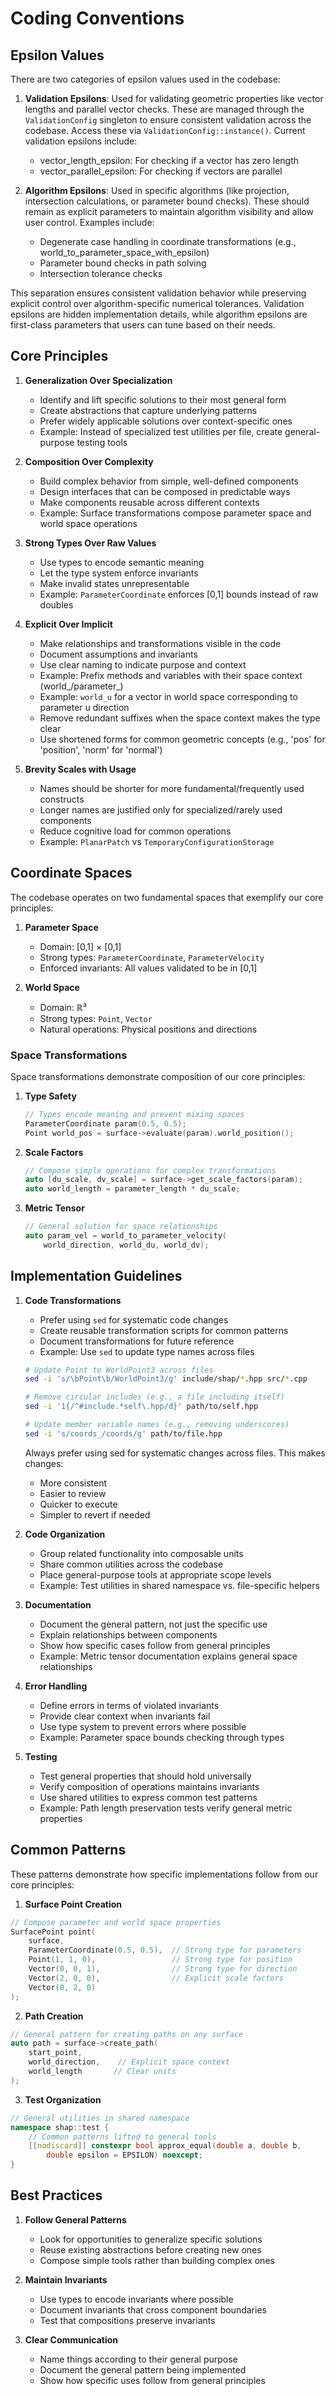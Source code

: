 # Coding Conventions

## Epsilon Values

There are two categories of epsilon values used in the codebase:

1. **Validation Epsilons**: Used for validating geometric properties like vector lengths and parallel vector checks. These are managed through the `ValidationConfig` singleton to ensure consistent validation across the codebase. Access these via `ValidationConfig::instance()`. Current validation epsilons include:
   - vector_length_epsilon: For checking if a vector has zero length
   - vector_parallel_epsilon: For checking if vectors are parallel

2. **Algorithm Epsilons**: Used in specific algorithms (like projection, intersection calculations, or parameter bound checks). These should remain as explicit parameters to maintain algorithm visibility and allow user control. Examples include:
   - Degenerate case handling in coordinate transformations (e.g., world_to_parameter_space_with_epsilon)
   - Parameter bound checks in path solving
   - Intersection tolerance checks

This separation ensures consistent validation behavior while preserving explicit control over algorithm-specific numerical tolerances. Validation epsilons are hidden implementation details, while algorithm epsilons are first-class parameters that users can tune based on their needs.


## Core Principles

1. **Generalization Over Specialization**
   - Identify and lift specific solutions to their most general form
   - Create abstractions that capture underlying patterns
   - Prefer widely applicable solutions over context-specific ones
   - Example: Instead of specialized test utilities per file, create general-purpose testing tools

2. **Composition Over Complexity**
   - Build complex behavior from simple, well-defined components
   - Design interfaces that can be composed in predictable ways
   - Make components reusable across different contexts
   - Example: Surface transformations compose parameter space and world space operations

3. **Strong Types Over Raw Values**
   - Use types to encode semantic meaning
   - Let the type system enforce invariants
   - Make invalid states unrepresentable
   - Example: `ParameterCoordinate` enforces [0,1] bounds instead of raw doubles

4. **Explicit Over Implicit**
   - Make relationships and transformations visible in the code
   - Document assumptions and invariants
   - Use clear naming to indicate purpose and context
   - Example: Prefix methods and variables with their space context (world_/parameter_)
   - Example: `world_u` for a vector in world space corresponding to parameter u direction
   - Remove redundant suffixes when the space context makes the type clear
   - Use shortened forms for common geometric concepts (e.g., 'pos' for 'position', 'norm' for 'normal')

5. **Brevity Scales with Usage**
   - Names should be shorter for more fundamental/frequently used constructs
   - Longer names are justified only for specialized/rarely used components
   - Reduce cognitive load for common operations
   - Example: `PlanarPatch` vs `TemporaryConfigurationStorage`

## Coordinate Spaces

The codebase operates on two fundamental spaces that exemplify our core principles:

1. **Parameter Space**
   - Domain: [0,1] × [0,1]
   - Strong types: `ParameterCoordinate`, `ParameterVelocity`
   - Enforced invariants: All values validated to be in [0,1]

2. **World Space**
   - Domain: ℝ³
   - Strong types: `Point`, `Vector`
   - Natural operations: Physical positions and directions

### Space Transformations

Space transformations demonstrate composition of our core principles:

1. **Type Safety**
   ```cpp
   // Types encode meaning and prevent mixing spaces
   ParameterCoordinate param(0.5, 0.5);
   Point world_pos = surface->evaluate(param).world_position();
   ```

2. **Scale Factors**
   ```cpp
   // Compose simple operations for complex transformations
   auto [du_scale, dv_scale] = surface->get_scale_factors(param);
   auto world_length = parameter_length * du_scale;
   ```

3. **Metric Tensor**
   ```cpp
   // General solution for space relationships
   auto param_vel = world_to_parameter_velocity(
       world_direction, world_du, world_dv);
   ```

## Implementation Guidelines

1. **Code Transformations**
   - Prefer using `sed` for systematic code changes
   - Create reusable transformation scripts for common patterns
   - Document transformations for future reference
   - Example: Use `sed` to update type names across files
   ```bash
   # Update Point to WorldPoint3 across files
   sed -i 's/\bPoint\b/WorldPoint3/g' include/shap/*.hpp src/*.cpp
   
   # Remove circular includes (e.g., a file including itself)
   sed -i '1{/^#include.*self\.hpp/d}' path/to/self.hpp
   
   # Update member variable names (e.g., removing underscores)
   sed -i 's/coords_/coords/g' path/to/file.hpp
   ```

   Always prefer using sed for systematic changes across files. This makes changes:
   - More consistent
   - Easier to review
   - Quicker to execute
   - Simpler to revert if needed

2. **Code Organization**
   - Group related functionality into composable units
   - Share common utilities across the codebase
   - Place general-purpose tools at appropriate scope levels
   - Example: Test utilities in shared namespace vs. file-specific helpers

2. **Documentation**
   - Document the general pattern, not just the specific use
   - Explain relationships between components
   - Show how specific cases follow from general principles
   - Example: Metric tensor documentation explains general space relationships

3. **Error Handling**
   - Define errors in terms of violated invariants
   - Provide clear context when invariants fail
   - Use type system to prevent errors where possible
   - Example: Parameter space bounds checking through types

4. **Testing**
   - Test general properties that should hold universally
   - Verify composition of operations maintains invariants
   - Use shared utilities to express common test patterns
   - Example: Path length preservation tests verify general metric properties

## Common Patterns

These patterns demonstrate how specific implementations follow from our core principles:

1. **Surface Point Creation**
```cpp
// Compose parameter and world space properties
SurfacePoint point(
    surface,
    ParameterCoordinate(0.5, 0.5),  // Strong type for parameters
    Point(1, 1, 0),                 // Strong type for position
    Vector(0, 0, 1),                // Strong type for direction
    Vector(2, 0, 0),                // Explicit scale factors
    Vector(0, 2, 0)
);
```

2. **Path Creation**
```cpp
// General pattern for creating paths on any surface
auto path = surface->create_path(
    start_point,
    world_direction,    // Explicit space context
    world_length       // Clear units
);
```

3. **Test Organization**
```cpp
// General utilities in shared namespace
namespace shap::test {
    // Common patterns lifted to general tools
    [[nodiscard]] constexpr bool approx_equal(double a, double b,
        double epsilon = EPSILON) noexcept;
}
```

## Best Practices

1. **Follow General Patterns**
   - Look for opportunities to generalize specific solutions
   - Reuse existing abstractions before creating new ones
   - Compose simple tools rather than building complex ones

2. **Maintain Invariants**
   - Use types to encode invariants where possible
   - Document invariants that cross component boundaries
   - Test that compositions preserve invariants

3. **Clear Communication**
   - Name things according to their general purpose
   - Document the general pattern being implemented
   - Show how specific uses follow from general principles
